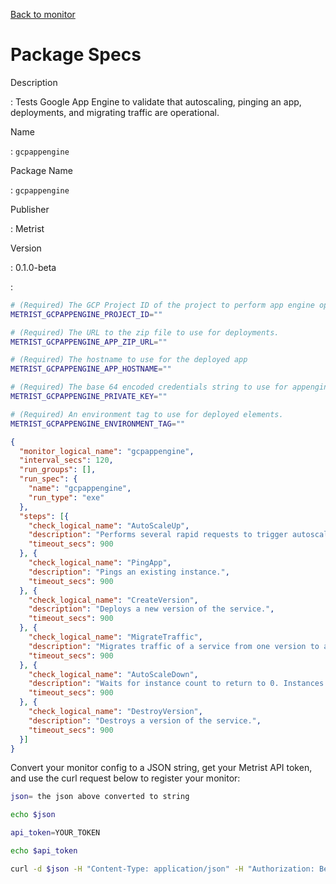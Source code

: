 [Back to monitor](gcpappengine.md)

# Package Specs

Description

: Tests Google App Engine to validate that autoscaling, pinging an app, deployments, and migrating traffic are operational.

Name

: `gcpappengine`

Package Name

: `gcpappengine`

Publisher

: Metrist

Version

: 0.1.0-beta

: &nbsp;


<!--@include: /parts/_3.md-->


```sh
# (Required) The GCP Project ID of the project to perform app engine operations on.
METRIST_GCPAPPENGINE_PROJECT_ID=""

# (Required) The URL to the zip file to use for deployments.
METRIST_GCPAPPENGINE_APP_ZIP_URL=""

# (Required) The hostname to use for the deployed app
METRIST_GCPAPPENGINE_APP_HOSTNAME=""

# (Required) The base 64 encoded credentials string to use for appengine operations.
METRIST_GCPAPPENGINE_PRIVATE_KEY=""

# (Required) An environment tag to use for deployed elements.
METRIST_GCPAPPENGINE_ENVIRONMENT_TAG=""
```

<!--@include: /parts/tips_env-vars.md -->


<!--@include: /parts/_4.md-->


```json
{
  "monitor_logical_name": "gcpappengine",
  "interval_secs": 120,
  "run_groups": [],
  "run_spec": {
    "name": "gcpappengine",
    "run_type": "exe"
  },
  "steps": [{
    "check_logical_name": "AutoScaleUp",
    "description": "Performs several rapid requests to trigger autoscaling.",
    "timeout_secs": 900
  }, {
    "check_logical_name": "PingApp",
    "description": "Pings an existing instance.",
    "timeout_secs": 900
  }, {
    "check_logical_name": "CreateVersion",
    "description": "Deploys a new version of the service.",
    "timeout_secs": 900
  }, {
    "check_logical_name": "MigrateTraffic",
    "description": "Migrates traffic of a service from one version to another.",
    "timeout_secs": 900
  }, {
    "check_logical_name": "AutoScaleDown",
    "description": "Waits for instance count to return to 0. Instances are created with a 10s idle timeout.",
    "timeout_secs": 900
  }, {
    "check_logical_name": "DestroyVersion",
    "description": "Destroys a version of the service.",
    "timeout_secs": 900
  }]
}
```




Convert your monitor config to a JSON string, get your Metrist API token, and use the curl request below to register your monitor:

```sh
json= the json above converted to string

echo $json

api_token=YOUR_TOKEN

echo $api_token

curl -d $json -H "Content-Type: application/json" -H "Authorization: Bearer $api_token" 'https://app.metrist.io/api/v0/monitor-config'

```

<!--@include: /parts/tips_api.md-->


<!--@include: /parts/_5.md-->


<!--@include: /parts/result.md-->